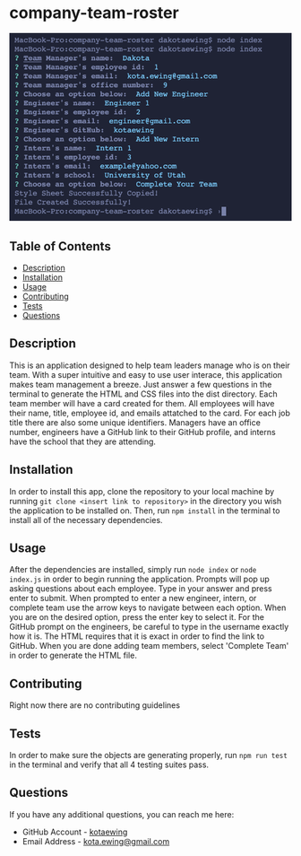 # company-team-roster
![screenshot of the terminal running the application](./assets/images/screenshot.png)

## Table of Contents
* [Description](#description)
* [Installation](#installation)
* [Usage](#usage)
* [Contributing](#contributing)
* [Tests](#tests)
* [Questions](#questions)


## Description
This is an application designed to help team leaders manage who is on their team.  With a super intuitive and easy to use user interace, this application makes team management a breeze.  Just answer a few questions in the terminal to generate the HTML and CSS files into the dist directory. Each team member will have a card created for them.  All employees will have their name, title, employee id, and emails attatched to the card.  For each job title there are also some unique identifiers.  Managers have an office number, engineers have a GitHub link to their GitHub profile, and interns have the school that they are attending.

## Installation
In order to install this app, clone the repository to your local machine by running `git clone <insert link to repository>` in the directory you wish the application to be installed on.  Then, run `npm install` in the terminal to install all of the necessary dependencies.  

## Usage
After the dependencies are installed, simply run `node index` or `node index.js` in order to begin running the application.  Prompts will pop up asking questions about each employee.  Type in your answer and press enter to submit.  When prompted to enter a new engineer, intern, or complete team use the arrow keys to navigate between each option.  When you are on the desired option, press the enter key to select it.  For the GitHub prompt on the engineers, be careful to type in the username exactly how it is.  The HTML requires that it is exact in order to find the link to GitHub.  When you are done adding team members, select 'Complete Team' in order to generate the HTML file.

## Contributing
Right now there are no contributing guidelines

## Tests
In order to make sure the objects are generating properly, run `npm run test` in the terminal and verify that all 4 testing suites pass.

## Questions
If you have any additional questions, you can reach me here:

* GitHub Account - [kotaewing](https://github.com/kotaewing)
* Email Address - kota.ewing@gmail.com
